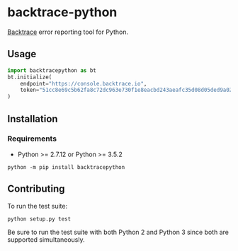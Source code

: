 # backtrace-python

[Backtrace](http://backtrace.io/) error reporting tool for Python.

## Usage

```python
import backtracepython as bt
bt.initialize(
    endpoint="https://console.backtrace.io",
    token="51cc8e69c5b62fa8c72dc963e730f1e8eacbd243aeafc35d08d05ded9a024121",
)
```

## Installation

### Requirements

 * Python >= 2.7.12 or Python >= 3.5.2

```
python -m pip install backtracepython
```

## Contributing

To run the test suite:

```
python setup.py test
```

Be sure to run the test suite with both Python 2 and Python 3 since both are
supported simultaneously.

